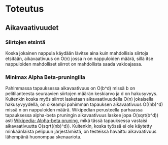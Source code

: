 # Toteutus

## Aikavaativuudet

### Siirtojen etsintä
Koska jokainen nappula käydään lävitse aina kuin mahdollisia siirtoja etsitään, aikavaativuus on O(n) jossa n on nappuloiden määrä, sillä itse nappuloiden mahdolliset siirrot on mahdollista saada vakioajassa.

### Minimax Alpha Beta-pruningilla
Pahimmassa tapauksessa aikavaativuus on O(b^d) missä b on pelitilanteesta seuraavien siirtojen määrän keskiarvo ja d on hakusyvyys. Kuitenkin koska myös siirrot lasketaan aikavaativuudella O(n) jokaisella hakusyvyydellä, on oikeampi pahimman tapauksen aikavaativuus O((nb)^d) missä n on nappuloiden määrä. Wikipedian perusteella parhaassa tapauksessa alpha-beta pruningin aikavaativuus laskee jopa O(sqrt(b^d)) asti [Wikipedia: Alpha-beta pruning](https://en.wikipedia.org/wiki/Alpha%E2%80%93beta_pruning), mikä tässä tapauksessa vastaisi aikavaativuutta O(sqrt((nb)^d)). Kuitenkin, koska työssä ei ole käytetty minkäänlaista pelipuun järjestämistä, on testeissä havaittu aikavaativuus lähempänä huonompaa skenaariota. 

